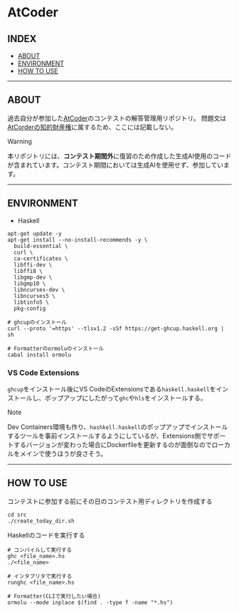 # AtCoder

## INDEX

- [ABOUT](#about)
- [ENVIRONMENT](#environment)
- [HOW TO USE](#how-to-use)

---

## ABOUT

過去自分が参加した[AtCoder](https://info.atcoder.jp/)のコンテストの解答管理用リポジトリ。
問題文は[AtCorderの知的財産権](https://atcoder.jp/tos)に属するため、ここには記載しない。

> [!WARNING] 
> 本リポジトリには、**コンテスト期間外**に復習のため作成した生成AI使用のコードが含まれています。コンテスト期間においては生成AIを使用せず、参加しています。

---

## ENVIRONMENT

- Haskell

```shell
apt-get update -y
apt-get install --no-install-recommends -y \
  build-essential \
  curl \
  ca-certificates \
  libffi-dev \
  libffi8 \
  libgmp-dev \
  libgmp10 \
  libncurses-dev \
  libncurses5 \
  libtinfo5 \
  pkg-config

# ghcupのインストール
curl --proto '=https' --tlsv1.2 -sSf https://get-ghcup.haskell.org | sh
```

```shell
# Formatterのormoluのインストール
cabal install ormolu
```

### VS Code Extensions

`ghcup`をインストール後にVS CodeのExtensionsである`haskell.haskell`をインストールし、ポップアップにしたがって`ghc`や`hls`をインストールする。

> [!NOTE]
> Dev Containers環境も作り、`hashkell.haskell`のポップアップでインストールするツールを事前インストールするようにしているが、Extensions側でサポートするバージョンが変わった場合にDockerfileを更新するのが面倒なのでローカルをメインで使うほうが良さそう。

---

## HOW TO USE

コンテストに参加する前にその日のコンテスト用ディレクトリを作成する

```shell
cd src
./create_today_dir.sh
```

Haskellのコードを実行する

```shell
# コンパイルして実行する
ghc <file_name>.hs
./<file_name>
```

```shell
# インタプリタで実行する
runghc <file_name>.hs
```

```shell
# Formatter(CLIで実行したい場合)
ormolu --mode inplace $(find . -type f -name "*.hs")
```
